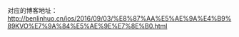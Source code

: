 对应的博客地址：http://benlinhuo.cn/ios/2016/09/03/%E8%87%AA%E5%AE%9A%E4%B9%89KVO%E7%9A%84%E5%AE%9E%E7%8E%B0.html
